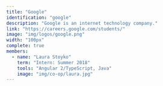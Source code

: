 ```yaml
---
title: "Google"
identification: "google"
description: "Google is an internet technology company."
link: "https://careers.google.com/students/"
image: "img/logos/google.png"
width: "100px"
complete: true
members:
  - name: "Laura Stoyko"
    term: "Intern: Summer 2018"
    tools: "Angular 2/TypeScript, Java"
    image: "img/co-op/laura.jpg"
---
```


